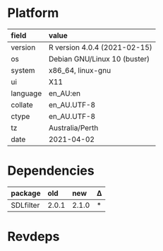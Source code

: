 # Platform

|field    |value                        |
|:--------|:----------------------------|
|version  |R version 4.0.4 (2021-02-15) |
|os       |Debian GNU/Linux 10 (buster) |
|system   |x86_64, linux-gnu            |
|ui       |X11                          |
|language |en_AU:en                     |
|collate  |en_AU.UTF-8                  |
|ctype    |en_AU.UTF-8                  |
|tz       |Australia/Perth              |
|date     |2021-04-02                   |

# Dependencies

|package   |old   |new   |Δ  |
|:---------|:-----|:-----|:--|
|SDLfilter |2.0.1 |2.1.0 |*  |

# Revdeps

